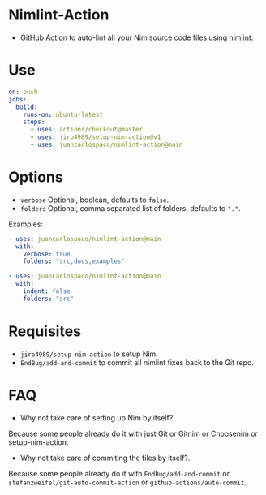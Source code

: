# Nimlint-Action

- [GitHub Action](https://github.com/features/actions) to auto-lint all your Nim source code files using [nimlint](https://github.com/nim-compiler-dev/nimlint).


# Use

```yaml
on: push
jobs:
  build:
    runs-on: ubuntu-latest
    steps:
      - uses: actions/checkout@master
      - uses: jiro4989/setup-nim-action@v1
      - uses: juancarlospaco/nimlint-action@main
```


# Options

- `verbose` Optional, boolean, defaults to `false`.
- `folders` Optional, comma separated list of folders, defaults to `"."`.


Examples:

```yml
- uses: juancarlospaco/nimlint-action@main
  with:
    verbose: true
    folders: "src,docs,examples"
```


```yml
- uses: juancarlospaco/nimlint-action@main
  with:
    indent: false
    folders: "src"
```


# Requisites

- `jiro4989/setup-nim-action` to setup Nim.
- `EndBug/add-and-commit` to commit all nimlint fixes back to the Git repo.


# FAQ

- Why not take care of setting up Nim by itself?.

Because some people already do it with just Git or Gitnim or Choosenim or setup-nim-action.

- Why not take care of commiting the files by itself?.

Because some people already do it with `EndBug/add-and-commit` or `stefanzweifel/git-auto-commit-action` or `github-actions/auto-commit`.
